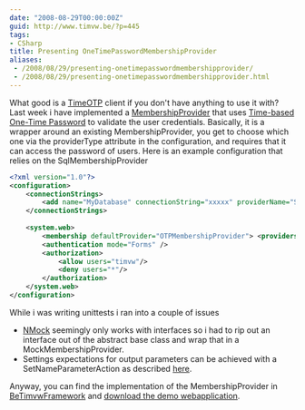 ```yaml
---
date: "2008-08-29T00:00:00Z"
guid: http://www.timvw.be/?p=445
tags:
- CSharp
title: Presenting OneTimePasswordMembershipProvider
aliases:
 - /2008/08/29/presenting-onetimepasswordmembershipprovider/
 - /2008/08/29/presenting-onetimepasswordmembershipprovider.html
---
```

What good is a [TimeOTP](http://www.timvw.be/presenting-timeotpclient/) client if you don't have anything to use it with? Last week i have implemented a [MembershipProvider](http://msdn.microsoft.com/en-us/library/system.web.security.membershipprovider.aspx) that uses [Time-based One-Time Password](http://www.timvw.be/presenting-hmac-based-otp-and-time-based-otp/) to validate the user credentials. Basically, it is a wrapper around an existing MembershipProvider, you get to choose which one via the providerType attribute in the configuration, and requires that it can access the password of users. Here is an example configuration that relies on the SqlMembershipProvider

```xml
<?xml version="1.0"?>
<configuration>
	<connectionStrings>
		<add name="MyDatabase" connectionString="xxxxx" providerName="System.Data.SqlClient"/>
	</connectionStrings>
	
	<system.web>
		<membership defaultProvider="OTPMembershipProvider"> <providers> <add connectionStringName="MyDatabase" enablePasswordRetrieval="true" enablePasswordReset="true" requiresQuestionAndAnswer="false" applicationName="/DemoOTP" requiresUniqueEmail="false" passwordFormat="Clear" maxInvalidPasswordAttempts="5" minRequiredPasswordLength="7" minRequiredNonalphanumericCharacters="1" passwordAttemptWindow="10" passwordStrengthRegularExpression="" name="OTPMembershipProvider" type="Be.Timvw.Framework.Web.Security.OneTimePasswordMembershipProvider, Be.Timvw.Framework.Web" providerType="System.Web.Security.SqlMembershipProvider, System.Web" /> </providers> </membership>
		<authentication mode="Forms" />
		<authorization>
			<allow users="timvw"/>
			<deny users="*"/>
		</authorization>
	</system.web>
</configuration>
```

While i was writing unittests i ran into a couple of issues

* [NMock](http://www.nmock.org/) seemingly only works with interfaces so i had to rip out an interface out of the abstract base class and wrap that in a MockMembershipProvider.
* Settings expectations for output parameters can be achieved with a SetNameParameterAction as described [here](http://www.pashabitz.com/PermaLink,guid,02e35fa6-c729-43a8-85c3-8c05df7a4aa8.aspx).

Anyway, you can find the implementation of the MembershipProvider in [BeTimvwFramework](http://www.codeplex.com/BeTimvwFramework) and [download the demo webapplication](http://www.timvw.be/wp-content/code/csharp/DemoOTP.zip).
